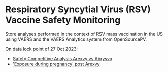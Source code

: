 # Respiratory Syncytial Virus (RSV) Vaccine Safety Monitoring

Store analyses performed in the context of RSV mass vaccination in the US using VAERS and the VAERS Analytics system from OpenSourcePV. 

On data lock point of 27 Oct 2023:  
* [Safety Competitive Analysis Arexvy vs Abrysvo](https://ospv.github.io/RSV/2023_10_27%20-%20Safety%20Competitive%20Analysis%20-%20Arexvy%20vs%20Abrysvo.html)
* ['Exposure during pregnancy' post Arexvy](https://ospv.github.io/RSV/2023_10_27_SignalEval_Pregnancy_exposure.html)
